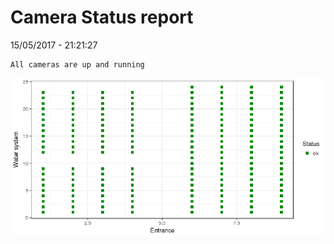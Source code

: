 Camera Status report
================
15/05/2017 - 21:21:27

    All cameras are up and running

![](camreport_files/figure-markdown_github/unnamed-chunk-2-1.png)
